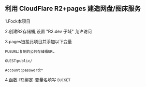## 利用 CloudFlare R2+pages 建造网盘/图床服务 ##

1.Fock本项目


2.创建R2存储桶,设置 "R2.dev 子域" 允许访问


3.pages链接此项目并添加以下变量


`PUBURL`:`复制的公共存储桶URL`


`GUEST`:`public/`


`Account:password`:`*`


4.函数-R2绑定-变量名填写 `BUCKET`

